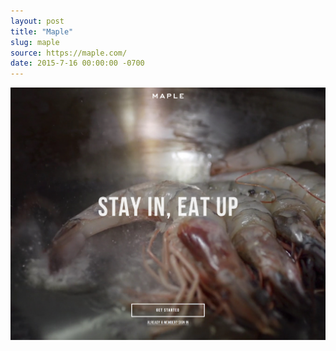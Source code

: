 ```yaml
---
layout: post
title: "Maple"
slug: maple
source: https://maple.com/
date: 2015-7-16 00:00:00 -0700
---
```


<img src="/screenshots/maple.jpg">
